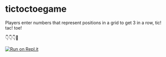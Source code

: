 # tictoctoegame
 Players enter numbers that represent positions in a grid to get 3 in a row, tic! tac! toe! 

👇👇👇🤙

[![Run on Repl.it](https://repl.it/badge/github/isennkubilay/tictoctoegame)](https://repl.it/github/isennkubilay/tictoctoegame)

